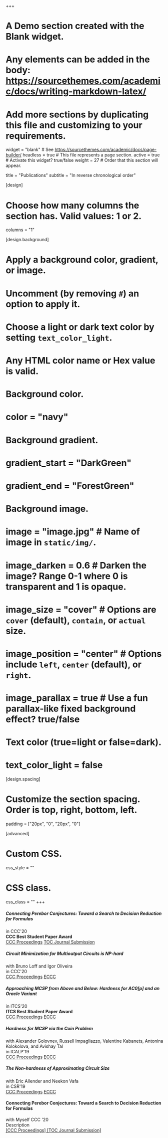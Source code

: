 +++
# A Demo section created with the Blank widget.
# Any elements can be added in the body: https://sourcethemes.com/academic/docs/writing-markdown-latex/
# Add more sections by duplicating this file and customizing to your requirements.

widget = "blank"  # See https://sourcethemes.com/academic/docs/page-builder/
headless = true  # This file represents a page section.
active = true  # Activate this widget? true/false
weight = 27  # Order that this section will appear.

title = "Publications"
subtitle = "In reverse chronological order"

[design]
  # Choose how many columns the section has. Valid values: 1 or 2.
  columns = "1"

[design.background]
  # Apply a background color, gradient, or image.
  #   Uncomment (by removing `#`) an option to apply it.
  #   Choose a light or dark text color by setting `text_color_light`.
  #   Any HTML color name or Hex value is valid.

  # Background color.
  # color = "navy"
  
  # Background gradient.
  # gradient_start = "DarkGreen"
  # gradient_end = "ForestGreen"
  
  # Background image.
  # image = "image.jpg"  # Name of image in `static/img/`.
  # image_darken = 0.6  # Darken the image? Range 0-1 where 0 is transparent and 1 is opaque.
  # image_size = "cover"  #  Options are `cover` (default), `contain`, or `actual` size.
  # image_position = "center"  # Options include `left`, `center` (default), or `right`.
  # image_parallax = true  # Use a fun parallax-like fixed background effect? true/false
  
  # Text color (true=light or false=dark).
  # text_color_light = false

[design.spacing]
  # Customize the section spacing. Order is top, right, bottom, left.
  padding = ["20px", "0", "20px", "0"]

[advanced]
 # Custom CSS. 
 css_style = ""
 
 # CSS class.
 css_class = ""
+++

##### Connecting Perebor Conjectures: Toward a Search to Decision Reduction for Formulas
in CCC'20     
**CCC Best Student Paper Award**    
[CCC Proceedings](.) [TOC Journal Submission](.)

##### Circuit Minimization for Multioutput Circuits is NP-hard
with Bruno Loff and Igor Oliveira     
in CCC'20       
[CCC Proceedings](.) [ECCC](.)

##### Approaching MCSP from Above and Below: Hardness for AC0[p] and an Oracle Variant
in ITCS'20          
**ITCS Best Student Paper Award**   
[CCC Proceedings](.) [ECCC](.)

##### Hardness for MCSP via the Coin Problem
with Alexander Golovnev, Russell Impagliazzo, Valentine Kabanets, Antonina Kolokolova, and Avishay Tal      
in ICALP'19   
[CCC Proceedings](.) [ECCC](.)

##### The Non-hardness of Approximating Circuit Size
with Eric Allender and Neekon Vafa    
in CSR'19   
[CCC Proceedings](.) [ECCC](.)



<div class="row">
  <div class="col-12">
    <div class="card experience course">
        <div class="card-body">
          <h4 class="card-title exp-title text-muted my-0">Connecting Perebor Conjectures: Toward a Search to Decision Reduction for Formulas</h4>
          <div class="card-subtitle my-0 article-metadata">
            with Myself
            <span class="middot-divider"></span>
            CCC '20
          </div>
            <div class="card-text">Description</div>
            <a class="card-link" href="{{.}}" target="_blank" rel="noopener">
              [CCC Proceedings]
            </a>
          <a class="card-link" href="{{.}}" target="_blank" rel="noopener">
              [TOC Journal Submission]
            </a>
        </div>
      </div>
  </div>
</div>
